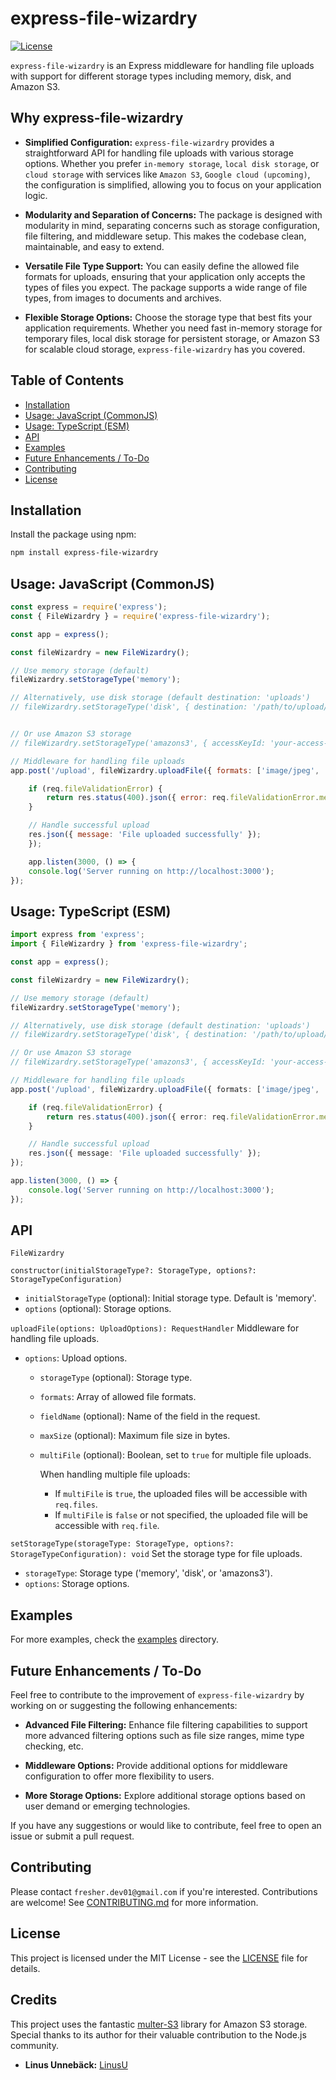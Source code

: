 # express-file-wizardry

[![License](https://img.shields.io/badge/License-MIT-blue.svg)](https://opensource.org/licenses/MIT)

`express-file-wizardry` is an Express middleware for handling file uploads with support for different storage types including memory, disk, and Amazon S3.

## Why express-file-wizardry

- **Simplified Configuration:** `express-file-wizardry` provides a straightforward API for handling file uploads with various storage options. Whether you prefer `in-memory storage`, `local disk storage`, or `cloud storage` with services like `Amazon S3`, `Google cloud (upcoming)`, the configuration is simplified, allowing you to focus on your application logic.

- **Modularity and Separation of Concerns:** The package is designed with modularity in mind, separating concerns such as storage configuration, file filtering, and middleware setup. This makes the codebase clean, maintainable, and easy to extend.

- **Versatile File Type Support:** You can easily define the allowed file formats for uploads, ensuring that your application only accepts the types of files you expect. The package supports a wide range of file types, from images to documents and archives.

- **Flexible Storage Options:** Choose the storage type that best fits your application requirements. Whether you need fast in-memory storage for temporary files, local disk storage for persistent storage, or Amazon S3 for scalable cloud storage, `express-file-wizardry` has you covered.

## Table of Contents

- [Installation](#installation)
- [Usage: JavaScript (CommonJS)](#usage-javascript-commonjs)
- [Usage: TypeScript (ESM)](#usage-typescript-esm)
- [API](#api)
- [Examples](#examples)
- [Future Enhancements / To-Do](#future-enhancements--to-do)
- [Contributing](#contributing)
- [License](#license)

## Installation

Install the package using npm:

```bash
npm install express-file-wizardry
```

## Usage: JavaScript (CommonJS)

``` javascript
const express = require('express');
const { FileWizardry } = require('express-file-wizardry');

const app = express();

const fileWizardry = new FileWizardry();

// Use memory storage (default)
fileWizardry.setStorageType('memory');

// Alternatively, use disk storage (default destination: 'uploads')
// fileWizardry.setStorageType('disk', { destination: '/path/to/upload/folder' });


// Or use Amazon S3 storage
// fileWizardry.setStorageType('amazons3', { accessKeyId: 'your-access-key', secretAccessKey:   'your-secret-key', region: 'your-region', bucket: 'your-bucket' });

// Middleware for handling file uploads
app.post('/upload', fileWizardry.uploadFile({ formats: ['image/jpeg', 'image/png'], fieldName: 'image' }), (req, res) => {

    if (req.fileValidationError) {
        return res.status(400).json({ error: req.fileValidationError.message });
    }

    // Handle successful upload
    res.json({ message: 'File uploaded successfully' });
    });

    app.listen(3000, () => {
    console.log('Server running on http://localhost:3000');
});
```

## Usage: TypeScript (ESM)

``` typescript
import express from 'express';
import { FileWizardry } from 'express-file-wizardry';

const app = express();

const fileWizardry = new FileWizardry();

// Use memory storage (default)
fileWizardry.setStorageType('memory');

// Alternatively, use disk storage (default destination: 'uploads')
// fileWizardry.setStorageType('disk', { destination: '/path/to/upload/folder' });

// Or use Amazon S3 storage
// fileWizardry.setStorageType('amazons3', { accessKeyId: 'your-access-key', secretAccessKey: 'your-secret-key', region: 'your-region', bucket: 'your-bucket' });

// Middleware for handling file uploads
app.post('/upload', fileWizardry.uploadFile({ formats: ['image/jpeg', 'image/png'], fieldName: 'image' }), (req, res) => {

    if (req.fileValidationError) {
        return res.status(400).json({ error: req.fileValidationError.message });
    }

    // Handle successful upload
    res.json({ message: 'File uploaded successfully' });
});

app.listen(3000, () => {
    console.log('Server running on http://localhost:3000');
});
```

## API

`FileWizardry`

`constructor(initialStorageType?: StorageType, options?: StorageTypeConfiguration)`

- `initialStorageType` (optional): Initial storage type. Default is 'memory'.
- `options` (optional): Storage options.

`uploadFile(options: UploadOptions): RequestHandler`
Middleware for handling file uploads.

- `options`: Upload options.
  - `storageType` (optional): Storage type.
  - `formats`: Array of allowed file formats.
  - `fieldName` (optional): Name of the field in the request.
  - `maxSize` (optional): Maximum file size in bytes.
  - `multiFile` (optional): Boolean, set to `true` for multiple file uploads.

    When handling multiple file uploads:
    - If `multiFile` is `true`, the uploaded files will be accessible with `req.files`.
    - If `multiFile` is `false` or not specified, the uploaded file will be accessible with `req.file`.

`setStorageType(storageType: StorageType, options?: StorageTypeConfiguration): void`
Set the storage type for file uploads.

- `storageType`: Storage type ('memory', 'disk', or 'amazons3').
- `options`: Storage options.

## Examples

For more examples, check the [examples](/examples/) directory.

## Future Enhancements / To-Do

Feel free to contribute to the improvement of `express-file-wizardry` by working on or suggesting the following enhancements:

- **Advanced File Filtering:** Enhance file filtering capabilities to support more advanced filtering options such as file size ranges, mime type checking, etc.

- **Middleware Options:** Provide additional options for middleware configuration to offer more flexibility to users.

- **More Storage Options:** Explore additional storage options based on user demand or emerging technologies.

If you have any suggestions or would like to contribute, feel free to open an issue or submit a pull request.

## Contributing

Please contact `fresher.dev01@gmail.com` if you're interested.
Contributions are welcome! See [CONTRIBUTING.md](/CONTRIBUTING.md) for more information.

## License

This project is licensed under the MIT License - see the [LICENSE](https://opensource.org/licenses/MIT) file for details.

## Credits

This project uses the fantastic [multer-S3](https://www.npmjs.com/package/multer-s3) library for Amazon S3 storage. Special thanks to its author for their valuable contribution to the Node.js community.

- **Linus Unnebäck:** [LinusU](https://github.com/LinusU)

